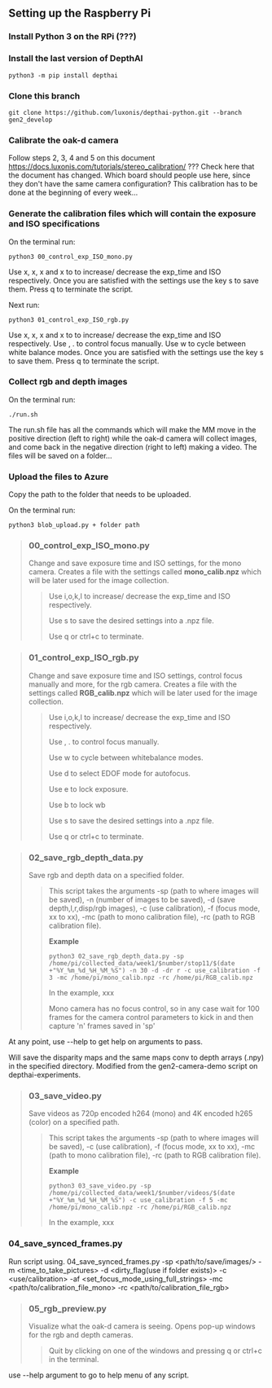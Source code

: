 
## Setting up the Raspberry Pi

### Install Python 3 on the RPi (???)


### Install the last version of DepthAI

`python3 -m pip install depthai`

### Clone this branch

`git clone https://github.com/luxonis/depthai-python.git --branch gen2_develop`

### Calibrate the oak-d camera

Follow steps 2, 3, 4 and 5 on this document <https://docs.luxonis.com/tutorials/stereo_calibration/>
??? Check here that the document has changed. Which board should people use here, since they don't have the same camera configuration?
This calibration has to be done at the beginning of every week...


### Generate the calibration files which will contain the exposure and ISO specifications

On the terminal run:

`python3 00_control_exp_ISO_mono.py` 

Use x, x, x and x to to increase/ decrease the exp_time and ISO respectively. Once you are satisfied with the settings use the key s to save them. Press q to terminate the script. 

Next run:

`python3 01_control_exp_ISO_rgb.py`

Use x, x, x and x to to increase/ decrease the exp_time and ISO respectively. Use , . to control focus manually. Use w to cycle between white balance modes. Once you are satisfied with the settings use the key s to save them. Press q to terminate the script. 

### Collect rgb and depth images

On the terminal run:

`./run.sh`

The run.sh file has all the commands which will make the MM move in the positive direction (left to right) while the oak-d camera will collect images, and come back in the negative direction (right to left) making a video. The files will be saved on a folder...

### Upload the files to Azure

Copy the path to the folder that needs to be uploaded. 

On the terminal run:

`python3 blob_upload.py + folder path`


> ### **00_control_exp_ISO_mono.py**
> Change and save exposure time and ISO settings, for the mono camera. Creates a file with the settings called **mono_calib.npz** which will be later used for the image collection.
>
>> Use i,o,k,l to increase/ decrease the exp_time and ISO respectively.
>>
>> Use s to save the desired settings into a .npz file.
>>
>> Use q or ctrl+c to terminate.


> ### **01_control_exp_ISO_rgb.py**
> Change and save exposure time and ISO settings, control focus manually and more, for the rgb camera. Creates a file with the settings called **RGB_calib.npz** which will be later used for the image collection. 
>
>> Use i,o,k,l to increase/ decrease the exp_time and ISO respectively.
>>
>> Use , . to control focus manually.
>>
>> Use w to cycle between whitebalance modes.
>>
>> Use d to select EDOF mode for autofocus.
>>
>> Use e to lock exposure.
>>
>> Use b to lock wb 
>>
>> Use s to save the desired settings into a .npz file.
>>
>> Use q or ctrl+c to terminate.

> ### **02_save_rgb_depth_data.py**
> Save rgb and depth data on a specified folder.
>
>> This script takes the arguments -sp (path to where images will be saved), -n (number of images to be saved), -d (save depth,l,r,disp/rgb images), -c (use calibration), -f (focus mode, xx to xx), -mc (path to mono calibration file), -rc (path to RGB calibration file).
>>
>> **Example**
>>
>> `python3 02_save_rgb_depth_data.py -sp /home/pi/collected_data/week1/$number/stop11/$(date +"%Y_%m_%d_%H_%M_%S") -n 30 -d -dr r -c use_calibration -f 3 -mc /home/pi/mono_calib.npz -rc /home/pi/RGB_calib.npz`
>>
>> In the example, xxx
>>
>> Mono camera has no focus control, so in any case wait for 100 frames for the camera control parameters to kick in and then capture 'n' frames saved in 'sp' 



At any point, use --help to get help on arguments to pass. 


Will save the disparity maps and the same maps conv to depth arrays (.npy) in the specified directory. Modified from the gen2-camera-demo script on depthai-experiments. 


> ### **03_save_video.py**
> Save videos as 720p encoded h264 (mono) and 4K encoded h265 (color) on a specified path.
>
>> This script takes the arguments -sp (path to where images will be saved), -c (use calibration), -f (focus mode, xx to xx), -mc (path to mono calibration file), -rc (path to RGB calibration file).
>>
>> **Example**
>>
>> `python3 03_save_video.py -sp /home/pi/collected_data/week1/$number/videos/$(date +"%Y_%m_%d_%H_%M_%S") -c use_calibration -f 5 -mc /home/pi/mono_calib.npz -rc /home/pi/RGB_calib.npz`
>>
>> In the example, xxx


### 04_save_synced_frames.py 

Run script using.
04_save_synced_frames.py -sp <path/to/save/images/> -m <time_to_take_pictures> -d <dirty_flag(use if folder exists)> -c <use/calibration> -af <set_focus_mode_using_full_strings> -mc <path/to/calibration_file_mono> -rc <path/to/calibration_file_rgb> 


> ### **05_rgb_preview.py**
> Visualize what the oak-d camera is seeing. Opens pop-up windows for the rgb and depth cameras.
>
>> Quit by clicking on one of the windows and pressing q or ctrl+c in the terminal.

use --help argument to go to help menu of any script. 
